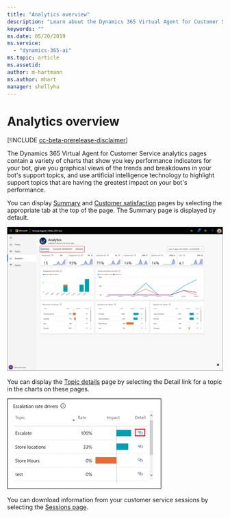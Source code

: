 ```yaml
---
title: "Analytics overview"
description: "Learn about the Dynamics 365 Virtual Agent for Customer Service pages."
keywords: ""
ms.date: 05/20/2019
ms.service:
  - "dynamics-365-ai"
ms.topic: article
ms.assetid: 
author: m-hartmann
ms.author: mhart
manager: shellyha
---
```


# Analytics overview

[!INCLUDE [cc-beta-prerelease-disclaimer](../includes/cc-beta-prerelease-disclaimer.md)]

The Dynamics 365 Virtual Agent for Customer Service analytics pages contain a variety of charts that show you key performance indicators for your bot, give you graphical views of the trends and breakdowns in your bot's support topics, and use artificial intelligence technology to highlight support topics that are having the greatest impact on your bot's performance.

You can display [Summary](analytics-summary.md) and [Customer satisfaction](analytics-CSAT.md) pages by selecting the appropriate tab at the top of the page. The Summary page is displayed by default.

![Page navigation](media/dashboard-tabs.png)

You can display the [Topic details](analytics-topic-details.md) page by selecting the Detail link for a topic in the charts on these pages.

![Topic details link](media/topic-details-link.png)

You can download information from your customer service sessions by selecting the [Sessions page](analytics-sessions.md).
